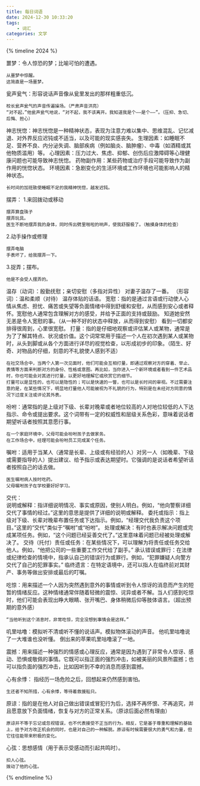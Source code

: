 ```yaml
---
title: 每日词语
date: 2024-12-30 10:33:20
tags: 
    - 词汇
categories: 文学
---
```


{% timeline 2024 %}

<!-- timeline 12-30 -->
噩梦：令人惊恐的梦；比喻可怕的遭遇。

    从噩梦中惊醒。
    这简直是一场噩梦。
瓮声瓮气：形容说话声音像从瓮里发出的那样粗重低沉。

    校长瓮声瓮气的声音传遍操场。（严肃声音洪亮）
    “对不起，”他瓮声瓮气地说，“对不起，我不该离开。我知道我是个——是个——”。（压抑、急切、后悔、担心）
神志恍惚：神志恍惚是一种精神状态，表现为注意力难以集中、思维混乱、记忆减退、对外界反应迟钝或不适当，以及可能的现实感丧失。
生理因素：如睡眠不足、营养不良、内分泌失调、脑部疾病（例如脑炎、脑肿瘤）、中毒（如酒精或其他物质滥用）等。
心理因素：压力过大、焦虑、抑郁、创伤后应激障碍等心理健康问题也可能导致神志恍惚。
药物副作用：某些药物或治疗手段可能导致作为副作用的恍惚状态。
环境因素：急剧变化的生活环境或工作环境也可能影响人的精神状态。

    长时间的加班致使睡眠不足的我精神恍惚，越发迟钝。
摆弄：
1.来回拨动或移动

    摆弄算盘珠子
    摆弄玩具。
    医生不断地摆弄我的身体，同时传出劈里啪啦的响声，使我舒服极了。（触摸身体的检查）
2.动手操作或修理

    摆弄电脑
    手表坏了，给我摆弄一下。

3.捉弄；摆布。

    他是不会受人摆弄的。
温存（动词）：殷勤抚慰；亲切安慰（多指对异性）
    对妻子温存了一番。
（形容词）：温和柔顺（对待）
    温存体贴的话语。
宽慰：指的是通过言语或行动使人心情从焦虑、担忧、痛苦或失望等负面情绪中得到舒缓和安慰，从而感到安心或者释怀。宽慰他人通常包含理解对方的感受，并给予正面的支持或鼓励。
    知道她安然无恙是令人宽慰的事。（从一种不好的状态中释放，从而得到安慰）
    看到一切都安排得很周到，心里很宽慰。
打量：指的是仔细地观察或评估某人或某物，通常是为了了解其特点、状况或价值。这个词常常用于描述一个人在初次遇到某人或某物时，从头到脚或从各个方面进行详尽的视觉检查，以形成初步的印象。（陌生、好奇、对物品的仔细，刻意的不礼貌使人感到不适）

    在社交场合中，当两个人第一次见面时，他们可能会互相打量，即通过观察对方的穿着、举止、表情等方面来判断对方的身份、性格或意图。再比如，当你进入一个新环境或者看到一件艺术品时，你也可能会对其进行打量，以更好地理解它或欣赏它的细节。
    打量可以是显性的，也可以是隐性的；可以是快速的一瞥，也可以是长时间的审视。不过需要注意的是，在某些情况下，明显地打量他人可能被视为不礼貌的行为，特别是在未经对方同意的情况下过度关注或评论其外表。
吩咐：通常指的是上级对下级、长辈对晚辈或者地位较高的人对地位较低的人下达指示、命令或提出要求。这个词带有一定的权威性和层级关系色彩，意味着说话者期望听话者按照其意愿行事。

    在一个家庭环境中，父母可能会吩咐孩子去做家务。
    在工作场合中，经理可能会吩咐员工完成某个任务。
嘱咐：适用于当某人（通常是长辈、上级或有经验的人）对另一人（如晚辈、下级或需要指导的人）提出建议、给予指示或表达期望时。它强调的是说话者希望听话者按照自己的话去做。

    医生嘱咐病人按时吃药。
    父母嘱咐孩子在学校要好好学习。
交代：   
说明或解释：指详细说明情况、事实或原因，使别人明白。例如，“他向警察详细交代了事情的经过。”这里的意思是提供了详细的说明或解释。
委托或指示：指上级对下级、长辈对晚辈布置任务或下达指示。例如，“经理交代我负责这个项目。”这里的“交代”类似于“嘱咐”或“吩咐”。
处理或解决：有时也表示解决问题或完成某项任务。例如，“这个问题已经妥善交代了。”这里意味着问题已经被处理或解决了。
交待（托付）责任或任务：在某些情况下，可以理解为将责任或任务交给他人。例如，“他把公司的一些重要工作交代给了副手。”
承认错误或罪行：在法律或纪律检查的情境中，指承认自己的错误行为或罪行。例如，“犯罪嫌疑人向警方交代了自己的犯罪事实。”
临终遗言：在特定语境中，还可以指人在临终前对其财产、事务等做出安排或最后的叮嘱。

吃惊：用来描述一个人因为突然遇到意外的事情或听到令人惊讶的消息而产生的短暂的情绪反应。这种情绪通常伴随着轻微的震惊、诧异或者不解。当人们感到吃惊时，他们可能会表现出睁大眼睛、张开嘴巴、身体稍微后仰等肢体语言。（超出预期的意外感）

    “当他听到这个消息时，非常吃惊，完全没想到事情会是这样。”

叽里咕噜：模拟听不清或听不懂的说话声。模拟物体滚动的声音。
    他叽里咕噜说了一大堆谁也没听懂。
    倒出来的苹果叽里咕噜滚了一地。

震撼：用来描述一种强烈的情感或心理反应，通常是因为遇到了非常令人惊讶、感动、恐惧或敬佩的事情。它既可以指正面的强烈冲击，如被美丽的风景所震撼；也可以指负面的强烈冲击，比如因听到不幸的消息而感到震撼。

心有余悸：
指经历一场危险之后，回想起来仍然感到害怕。

    生还者不知所措，心有余悸，等待着救援船只。
原谅：指的是在他人对自己做出错误或冒犯行为后，选择不再怀恨、不再追究，并且愿意放下负面情绪，恢复与对方的正常关系。（原谅后面必然有理由）

    原谅并不等于忘记或忽视错误，也不代表接受不正当的行为。相反，它是基于尊重和理解的基础上，给予对方改正机会的同时，也是对自己的一种解脱。原谅有时候需要很大的勇气和力量，但它往往能带来积极的变化。
心弦：思想感情（用于表示受感动而引起共鸣时）。
    
    扣人心弦。
    拨动了他的心弦。
<!-- endtimeline -->

{% endtimeline %}
